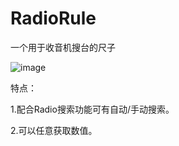 # RadioRule
一个用于收音机搜台的尺子


![image](http://note.youdao.com/yws/api/personal/file/0C1E202912FB4F8E8E24CDB0CB00E864?method=download&shareKey=b83c580f83b5e91f21a3a2474483750d)

特点：

1.配合Radio搜索功能可有自动/手动搜索。

2.可以任意获取数值。
